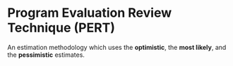 # Program Evaluation Review Technique (PERT)

An estimation methodology which uses the **optimistic**, the **most likely**, and the **pessimistic** estimates.
